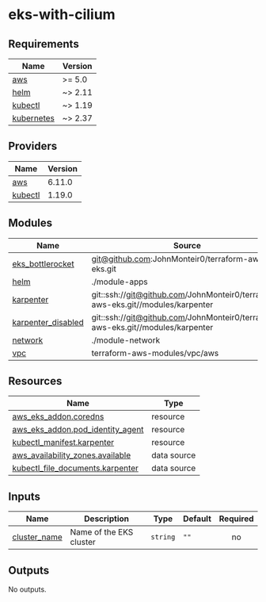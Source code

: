 # eks-with-cilium
<!-- BEGIN_TF_DOCS -->
## Requirements

| Name | Version |
|------|---------|
| <a name="requirement_aws"></a> [aws](#requirement\_aws) | >= 5.0 |
| <a name="requirement_helm"></a> [helm](#requirement\_helm) | ~> 2.11 |
| <a name="requirement_kubectl"></a> [kubectl](#requirement\_kubectl) | ~> 1.19 |
| <a name="requirement_kubernetes"></a> [kubernetes](#requirement\_kubernetes) | ~> 2.37 |

## Providers

| Name | Version |
|------|---------|
| <a name="provider_aws"></a> [aws](#provider\_aws) | 6.11.0 |
| <a name="provider_kubectl"></a> [kubectl](#provider\_kubectl) | 1.19.0 |

## Modules

| Name | Source | Version |
|------|--------|---------|
| <a name="module_eks_bottlerocket"></a> [eks\_bottlerocket](#module\_eks\_bottlerocket) | git@github.com:JohnMonteir0/terraform-aws-eks.git | n/a |
| <a name="module_helm"></a> [helm](#module\_helm) | ./module-apps | n/a |
| <a name="module_karpenter"></a> [karpenter](#module\_karpenter) | git::ssh://git@github.com/JohnMonteir0/terraform-aws-eks.git//modules/karpenter | master |
| <a name="module_karpenter_disabled"></a> [karpenter\_disabled](#module\_karpenter\_disabled) | git::ssh://git@github.com/JohnMonteir0/terraform-aws-eks.git//modules/karpenter | master |
| <a name="module_network"></a> [network](#module\_network) | ./module-network | n/a |
| <a name="module_vpc"></a> [vpc](#module\_vpc) | terraform-aws-modules/vpc/aws | ~> 5.0 |

## Resources

| Name | Type |
|------|------|
| [aws_eks_addon.coredns](https://registry.terraform.io/providers/hashicorp/aws/latest/docs/resources/eks_addon) | resource |
| [aws_eks_addon.pod_identity_agent](https://registry.terraform.io/providers/hashicorp/aws/latest/docs/resources/eks_addon) | resource |
| [kubectl_manifest.karpenter](https://registry.terraform.io/providers/gavinbunney/kubectl/latest/docs/resources/manifest) | resource |
| [aws_availability_zones.available](https://registry.terraform.io/providers/hashicorp/aws/latest/docs/data-sources/availability_zones) | data source |
| [kubectl_file_documents.karpenter](https://registry.terraform.io/providers/gavinbunney/kubectl/latest/docs/data-sources/file_documents) | data source |

## Inputs

| Name | Description | Type | Default | Required |
|------|-------------|------|---------|:--------:|
| <a name="input_cluster_name"></a> [cluster\_name](#input\_cluster\_name) | Name of the EKS cluster | `string` | `""` | no |

## Outputs

No outputs.
<!-- END_TF_DOCS -->